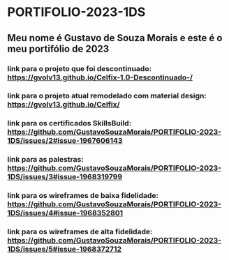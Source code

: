 # PORTIFOLIO-2023-1DS <br>
##  Meu nome é Gustavo de Souza Morais e este é o meu portifólio de 2023 <br>
### link para o projeto que foi descontinuado: https://gvolv13.github.io/Celfix-1.0-Descontinuado-/ <br>
### link para o projeto atual remodelado com material design: https://gvolv13.github.io/Celfix/ <br>
### link para os certificados SkillsBuild: https://github.com/GustavoSouzaMorais/PORTIFOLIO-2023-1DS/issues/2#issue-1967606143 <br>
### link para as palestras: https://github.com/GustavoSouzaMorais/PORTIFOLIO-2023-1DS/issues/3#issue-1968319799 <br>
### link para os wireframes de baixa fidelidade: https://github.com/GustavoSouzaMorais/PORTIFOLIO-2023-1DS/issues/4#issue-1968352801
### link para os wireframes de alta fidelidade: https://github.com/GustavoSouzaMorais/PORTIFOLIO-2023-1DS/issues/5#issue-1968372712
